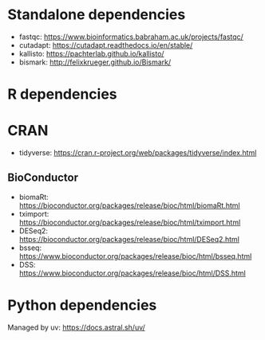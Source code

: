 # Standalone dependencies

- fastqc: https://www.bioinformatics.babraham.ac.uk/projects/fastqc/
- cutadapt: https://cutadapt.readthedocs.io/en/stable/
- kallisto: https://pachterlab.github.io/kallisto/
- bismark: http://felixkrueger.github.io/Bismark/

# R dependencies

# CRAN

- tidyverse: https://cran.r-project.org/web/packages/tidyverse/index.html

## BioConductor

- biomaRt: https://bioconductor.org/packages/release/bioc/html/biomaRt.html
- tximport: https://bioconductor.org/packages/release/bioc/html/tximport.html
- DESeq2: https://bioconductor.org/packages/release/bioc/html/DESeq2.html
- bsseq: https://www.bioconductor.org/packages/release/bioc/html/bsseq.html
- DSS: https://www.bioconductor.org/packages/release/bioc/html/DSS.html

# Python dependencies

Managed by uv: https://docs.astral.sh/uv/
